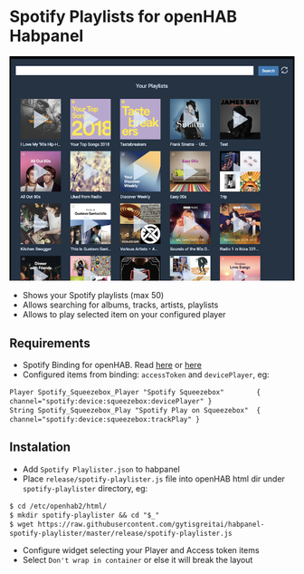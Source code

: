 # Spotify Playlists for openHAB Habpanel
![](https://github.com/gytisgreitai/habpanel-spotify-playlister/raw/master/media/playlister.png)

- Shows your Spotify playlists (max 50)
- Allows searching for albums, tracks, artists, playlists
- Allows to play selected item on your configured player


## Requirements

- Spotify Binding for openHAB. Read [here](https://community.openhab.org/t/idea-for-binding-spotify-connect-binding/11290/52) or [here](https://marketplace.eclipse.org/content/spotify-binding-beta#bootstrap-panel--2)
- Configured items from binding:  `accessToken` and `devicePlayer`, eg:

```
Player Spotify_Squeezebox_Player "Spotify Squeezebox"        { channel="spotify:device:squeezebox:devicePlayer" }
String Spotify_Squeezebox_Play "Spotify Play on Squeezebox"  { channel="spotify:device:squeezebox:trackPlay" }
```


## Instalation
- Add `Spotify Playlister.json` to habpanel
- Place `release/spotify-playlister.js` file into openHAB html dir under `spotify-playlister` directory, eg:
```
$ cd /etc/openhab2/html/
$ mkdir spotify-playlister && cd "$_"
$ wget https://raw.githubusercontent.com/gytisgreitai/habpanel-spotify-playlister/master/release/spotify-playlister.js
```

- Configure widget selecting your Player and Access token items
- Select `Don't wrap in container` or else it will break the layout
